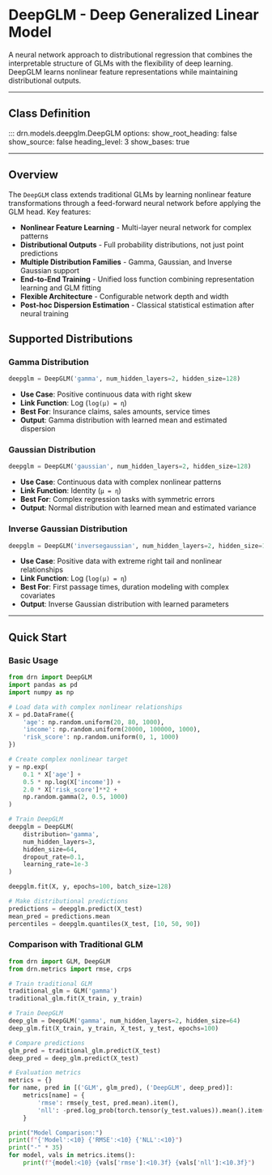 # DeepGLM - Deep Generalized Linear Model

A neural network approach to distributional regression that combines the interpretable structure of GLMs with the flexibility of deep learning. DeepGLM learns nonlinear feature representations while maintaining distributional outputs.

---

## Class Definition

::: drn.models.deepglm.DeepGLM
    options:
      show_root_heading: false
      show_source: false
      heading_level: 3
      show_bases: true

---

## Overview

The `DeepGLM` class extends traditional GLMs by learning nonlinear feature transformations through a feed-forward neural network before applying the GLM head. Key features:

- **Nonlinear Feature Learning** - Multi-layer neural network for complex patterns
- **Distributional Outputs** - Full probability distributions, not just point predictions
- **Multiple Distribution Families** - Gamma, Gaussian, and Inverse Gaussian support
- **End-to-End Training** - Unified loss function combining representation learning and GLM fitting
- **Flexible Architecture** - Configurable network depth and width
- **Post-hoc Dispersion Estimation** - Classical statistical estimation after neural training

## Supported Distributions

### Gamma Distribution
```python
deepglm = DeepGLM('gamma', num_hidden_layers=2, hidden_size=128)
```
- **Use Case**: Positive continuous data with right skew
- **Link Function**: Log (`log(μ) = η`)
- **Best For**: Insurance claims, sales amounts, service times
- **Output**: Gamma distribution with learned mean and estimated dispersion

### Gaussian Distribution  
```python
deepglm = DeepGLM('gaussian', num_hidden_layers=2, hidden_size=128)
```
- **Use Case**: Continuous data with complex nonlinear patterns
- **Link Function**: Identity (`μ = η`)
- **Best For**: Complex regression tasks with symmetric errors
- **Output**: Normal distribution with learned mean and estimated variance

### Inverse Gaussian Distribution
```python
deepglm = DeepGLM('inversegaussian', num_hidden_layers=2, hidden_size=128)
```
- **Use Case**: Positive data with extreme right tail and nonlinear relationships
- **Link Function**: Log (`log(μ) = η`)
- **Best For**: First passage times, duration modeling with complex covariates
- **Output**: Inverse Gaussian distribution with learned parameters

---

## Quick Start

### Basic Usage
```python
from drn import DeepGLM
import pandas as pd
import numpy as np

# Load data with complex nonlinear relationships
X = pd.DataFrame({
    'age': np.random.uniform(20, 80, 1000),
    'income': np.random.uniform(20000, 100000, 1000),
    'risk_score': np.random.uniform(0, 1, 1000)
})

# Create complex nonlinear target
y = np.exp(
    0.1 * X['age'] + 
    0.5 * np.log(X['income']) + 
    2.0 * X['risk_score']**2 +
    np.random.gamma(2, 0.5, 1000)
)

# Train DeepGLM
deepglm = DeepGLM(
    distribution='gamma',
    num_hidden_layers=3,
    hidden_size=64,
    dropout_rate=0.1,
    learning_rate=1e-3
)

deepglm.fit(X, y, epochs=100, batch_size=128)

# Make distributional predictions
predictions = deepglm.predict(X_test)
mean_pred = predictions.mean
percentiles = deepglm.quantiles(X_test, [10, 50, 90])
```

### Comparison with Traditional GLM

```python
from drn import GLM, DeepGLM
from drn.metrics import rmse, crps

# Train traditional GLM
traditional_glm = GLM('gamma')
traditional_glm.fit(X_train, y_train)

# Train DeepGLM
deep_glm = DeepGLM('gamma', num_hidden_layers=2, hidden_size=64)
deep_glm.fit(X_train, y_train, X_test, y_test, epochs=100)

# Compare predictions
glm_pred = traditional_glm.predict(X_test)
deep_pred = deep_glm.predict(X_test)

# Evaluation metrics
metrics = {}
for name, pred in [('GLM', glm_pred), ('DeepGLM', deep_pred)]:
    metrics[name] = {
        'rmse': rmse(y_test, pred.mean).item(),
        'nll': -pred.log_prob(torch.tensor(y_test.values)).mean().item()
    }

print("Model Comparison:")
print(f"{'Model':<10} {'RMSE':<10} {'NLL':<10}")
print("-" * 35)
for model, vals in metrics.items():
    print(f"{model:<10} {vals['rmse']:<10.3f} {vals['nll']:<10.3f}")
```
